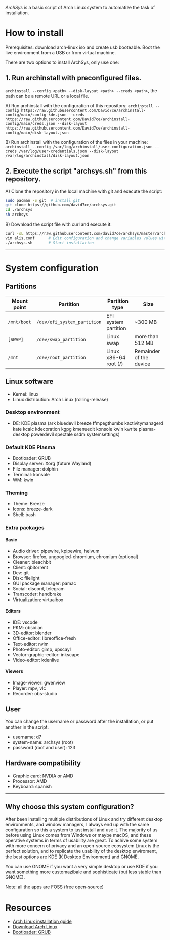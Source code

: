 *ArchSys* is a basic script of Arch Linux system to automatize the task of installation.

# How to install
Prerequisites: download arch-linux iso and create usb booteable. Boot the live environment from a USB or from virtual machine.

There are two options to install ArchSys, only use one:

## 1. Run archinstall with preconfigured files. 
`archinstall --config <path> --disk-layout <path> --creds <path>`, the path can be a remote URL or a local file.

A) Run archinstall with the configuration of this repository:
`archinstall --config https://raw.githubusercontent.com/David7ce/archinstall-config/main/config-kde.json --creds https://raw.githubusercontent.com/David7ce/archinstall-config/main/creds.json --disk-layout https://raw.githubusercontent.com/David7ce/archinstall-config/main/disk-layout.json`

B) Run archinstall with the configuration of the files in your machine:
`archinstall --config /var/log/archinstall/user-configuration.json --creds /var/log/user-credentials.json --disk-layout /var/log/archinstall/disk-layout.json`

## 2. Execute the script "archsys.sh" from this repository.

A) Clone the repository in the local machine with git and execute the script:

```sh
sudo pacman -S git  # install git
git clone https://github.com/david7ce/archsys.git
cd ./archsys
sh archsys
```
B) Download the script file with curl and execute it:

```sh
curl -sL https://raw.githubusercontent.com/david7ce/archsys/master/archsys.sh | bash   # Download script
vim alis.conf      # Edit configuration and change variables values with your preferences (system configuration)
./archsys.sh       # Start installation
```

---

# System configuration
## Partitions

| Mount point | Partition                   | Partition type        | Size                    |
| ----------- | --------------------------- | --------------------- | ----------------------- |
| `/mnt/boot` | `/dev/efi_system_partition` | EFI system partition  | ~300 MB                 |
| `[SWAP]`    | `/dev/swap_partition`       | Linux swap            | more than 512 MB        |
| `/mnt`      | `/dev/root_partition`       | Linux x86-64 root (/) | Remainder of the device |

## Linux software
- Kernel: linux
- Linux distribution: Arch Linux (rolling-release)

### Desktop environment
- DE: KDE plasma (ark bluedevil breeze ffmpegthumbs kactivitymanagerd kate kcalc kdecoration kgpg kmenuedit konsole kwin kwrite plasma-desktop powerdevil spectale ssdm systemsettings)

### Default KDE Plasma
- Bootloader: GRUB
- Display server: Xorg (future Wayland)
- File manager: dolphin
- Terminal: konsole
- WM: kwin

### Theming
- Theme: Breeze
- Icons: breeze-dark
- Shell: bash


### Extra packages

#### Basic
- Audio driver: pipewire, kpipewire, helvum
- Browser: firefox, ungoogled-chromium, chromium (optional)
- Cleaner: bleachbit
- Client: qbitorrent
- Dev: git
- Disk: filelight
- GUI package manager: pamac
- Social: discord, telegram
- Transcoder: handbrake
- Virtualization: virtualbox

#### Editors
- IDE: vscode
- PKM: obsidian
- 3D-editor: blender
- Office-editor: libreoffice-fresh
- Text-editor: nvim
- Photo-editor: gimp, upscayl
- Vector-graphic-editor: inkscape
- Video-editor: kdenlive

#### Viewers
- Image-viewer: gwenview
- Player: mpv, vlc
- Recorder: obs-studio

## User
You can change the username or password after the installation, or put another in the script.
- username: d7
- system-name: archsys (root)
- password (root and user): 123

## Hardware compatibility
- Graphic card: NVDIA or AMD
- Processor: AMD
- Keyboard: spanish

---

## Why choose this system configuration?
After been installing multiple distributions of Linux and try different desktop environments, and  window managers, I always end up with the same configuration so this a system to just install and use it. The majority of us before using Linux comes from Windows or maybe macOS, and these operative systems in terms of usability are great. To achive some system with more concern of privacy and an open-source ecosystem Linux is the perfect solution, and to replicate the usability of the desktop enviroment, the best options are KDE (K Desktop Environment) and GNOME.

You can use GNOME if you want a very simple desktop or use KDE if you want something more customazibale and sophisticate (but less stable than GNOME).

Note: all the apps are FOSS (free open-source)

# Resources
- [Arch Linux installation guide](https://wiki.archlinux.org/title/Installation_guide)
- [Download Arch Linux](https://archlinux.org/download/)
- [Bootloader: GRUB](https://wiki.archlinux.org/title/GRUB)